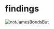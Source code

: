# findings
![notJamesBondsBut](https://github.com/user-attachments/assets/a0f82356-45bd-4aa5-9ee7-ce7d756478a8)

